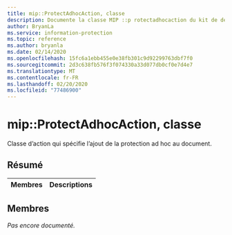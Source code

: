 ```yaml
---
title: mip::ProtectAdhocAction, classe
description: Documente la classe MIP ::p rotectadhocaction du kit de développement logiciel (SDK) Microsoft Information Protection (MIP).
author: BryanLa
ms.service: information-protection
ms.topic: reference
ms.author: bryanla
ms.date: 02/14/2020
ms.openlocfilehash: 15fc6a1ebb455e0e38fb301c9d92299763dbf7f0
ms.sourcegitcommit: 2d3c638fb576f3f074330a33d077db0cf0e7d4e7
ms.translationtype: MT
ms.contentlocale: fr-FR
ms.lasthandoff: 02/20/2020
ms.locfileid: "77486900"
---
```

# <a name="class-mipprotectadhocaction"></a>mip::ProtectAdhocAction, classe 
Classe d’action qui spécifie l’ajout de la protection ad hoc au document.
  
## <a name="summary"></a>Résumé
 Membres                        | Descriptions                                
--------------------------------|---------------------------------------------
  
## <a name="members"></a>Membres
_Pas encore documenté._
